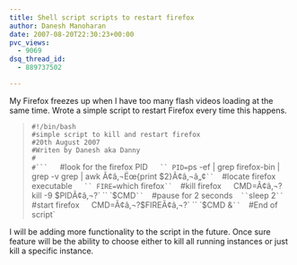 ```yaml
---
title: Shell script scripts to restart firefox
author: Danesh Manoharan
date: 2007-08-20T22:30:23+00:00
pvc_views:
  - 9069
dsq_thread_id:
  - 889737502

---
```

My Firefox freezes up when I have too many flash videos loading at the same time. Wrote a simple script to restart Firefox every time this happens.

> `#!/bin/bash`  
>  `#simple script to kill and restart firefox`  
>  `#20th August 2007`  
>  `#Writen by Danesh aka Danny`  
>  `#`  
>  `#```  
>  `#look for the firefox PID`  
> `` PID=`ps -ef | grep firefox-bin | grep -v grep | awk Ã¢â‚¬Ëœ{print $2}Ã¢â‚¬â„¢` ``  
>  `#locate firefox executable`  
> `` FIRE=`which firefox` ``  
>  `#kill firefox`  
> `CMD=Ã¢â‚¬?kill -9 $PIDÃ¢â‚¬?`  
>  `` `$CMD` ``  
>  `#pause for 2 seconds`  
>  `` `sleep 2` ``  
>  `#start firefox`  
> `CMD=Ã¢â‚¬?$FIREÃ¢â‚¬?`  
> `` `$CMD &` ``  
>  `#End of script`

I will be adding more functionality to the script in the future. Once sure feature will be the ability to choose either to kill all running instances or just kill a specific instance.